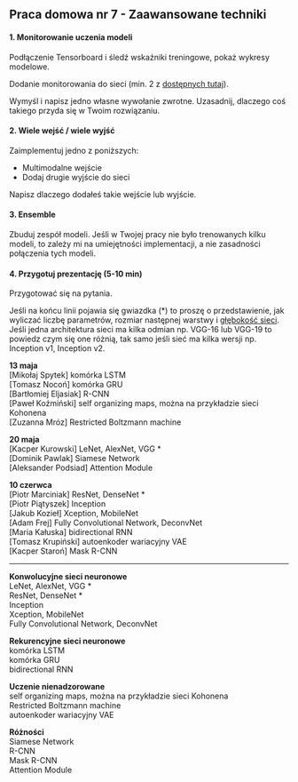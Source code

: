 ## Praca domowa nr 7 - Zaawansowane techniki

#### 1. Monitorowanie uczenia modeli

Podłączenie Tensorboard i śledź wskaźniki treningowe, pokaż wykresy modelowe.

Dodanie monitorowania do sieci (min. 2 z [dostępnych tutaj](https://keras.io/api/callbacks)).

Wymyśl i napisz jedno własne wywołanie zwrotne. Uzasadnij, dlaczego coś takiego przyda się w Twoim rozwiązaniu.


#### 2. Wiele wejść / wiele wyjść

Zaimplementuj jedno z poniższych:

  * Multimodalne wejście
  * Dodaj drugie wyjście do sieci

Napisz dlaczego dodałeś takie wejście lub wyjście.


#### 3. Ensemble

Zbuduj zespół modeli. Jeśli w Twojej pracy nie było trenowanych kilku modeli, to zależy mi na umiejętności implementacji, a nie zasadności połączenia tych modeli.


#### 4. Przygotuj prezentację (5-10 min)
Przygotować się na pytania.

Jeśli na końcu linii pojawia się gwiazdka (*) to proszę o przedstawienie, jak wyliczać liczbę parametrów, rozmiar następnej warstwy i [głębokość sieci](https://keras.io/api/applications/).<br /> 
Jeśli jedna architektura sieci ma kilka odmian np. VGG-16 lub VGG-19 to powiedz czym się one różnią, tak samo jeśli sieć ma kilka wersji np. Inception v1, Inception v2.

**13 maja**<br />
[Mikołaj Spytek] komórka LSTM<br /> 
[Tomasz Nocoń] komórka GRU<br />
[Bartłomiej Eljasiak] R-CNN<br />
[Paweł Koźmiński] self organizing maps, można na przykładzie sieci Kohonena<br />
[Zuzanna Mróz] Restricted Boltzmann machine<br />

**20 maja**<br />
[Kacper Kurowski] LeNet, AlexNet, VGG * <br />
[Dominik Pawlak] Siamese Network<br />
[Aleksander Podsiad] Attention Module<br />

**10 czerwca**<br />
[Piotr Marciniak] ResNet, DenseNet *<br />
[Piotr Piątyszek] Inception<br /> 
[Jakub Kozieł] Xception, MobileNet<br />
[Adam Frej] Fully Convolutional Network, DeconvNet<br />
[Maria Kałuska] bidirectional RNN<br />
[Tomasz Krupiński] autoenkoder wariacyjny VAE<br />
[Kacper Staroń] Mask R-CNN<br />

----

**Konwolucyjne sieci neuronowe**<br />
LeNet, AlexNet, VGG * <br />
ResNet, DenseNet *<br />
Inception<br /> 
Xception, MobileNet<br />
Fully Convolutional Network, DeconvNet

**Rekurencyjne sieci neuronowe**<br /> 
komórka LSTM<br /> 
komórka GRU<br />
bidirectional RNN

**Uczenie nienadzorowane**<br /> 
self organizing maps, można na przykładzie sieci Kohonena<br />
Restricted Boltzmann machine<br /> 
autoenkoder wariacyjny VAE

**Różności**<br /> 
Siamese Network<br />
R-CNN<br />
Mask R-CNN<br />
Attention Module
